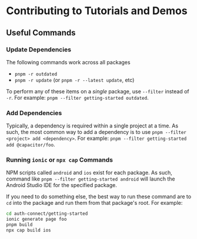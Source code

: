 # Contributing to Tutorials and Demos

## Useful Commands

### Update Dependencies

The following commands work across all packages

- `pnpm -r outdated`
- `pnpm -r update` (or `pnpm -r --latest update`, etc)

To perform any of these items on a _single_ package, use `--filter` instead of `-r`. For example:
`pnpm --filter getting-started outdated`.

### Add Dependencies

Typically, a dependency is required within a single project at a time. As such, the most common way to add a dependency
is to use `pnpm --filter <project> add <dependency>`. For example: `pnpm --filter getting-started add @capacitor/foo`.

### Running `ionic` or `npx cap` Commands

NPM scripts called `android` and `ios` exist for each package. As such, command like
`pnpm --filter getting-started android` will launch the Android Studio IDE for the specified package.

If you need to do something else, the best way to run these command are to `cd` into the package and run them from that
package's root. For example:

```bash
cd auth-connect/getting-started
ionic generate page foo
pnpm build
npx cap build ios
```
